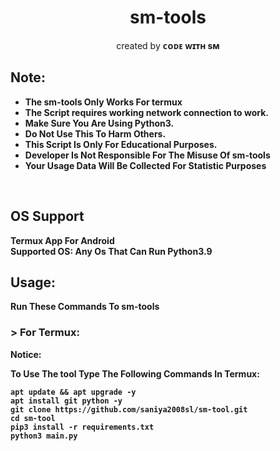 <h1 align="center">sm-tools</h1>
<p align="center">created by <strong>ᴄᴏᴅᴇ ᴡɪᴛʜ sᴍ<strong></p>

## Note:
- **The sm-tools Only Works For termux**
- The Script requires working network connection to work.
- Make Sure You Are Using Python3.
- Do Not Use This To Harm Others.
- This Script Is Only For Educational Purposes.
- **Developer Is Not Responsible For The Misuse Of sm-tools**
- **Your Usage Data Will Be Collected For Statistic Purposes**
<br>

## OS Support
Termux App For Android
<br>
**Supported OS:**
Any Os That Can Run Python3.9

## Usage:

Run These Commands To sm-tools


### > For Termux:

**Notice:** 

To Use The tool Type The Following Commands In Termux:

```
apt update && apt upgrade -y
apt install git python -y
git clone https://github.com/saniya2008sl/sm-tool.git
cd sm-tool
pip3 install -r requirements.txt
python3 main.py
```

